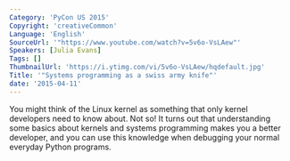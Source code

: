 ```yaml
---
Category: 'PyCon US 2015'
Copyright: 'creativeCommon'
Language: 'English'
SourceUrl: '"https://www.youtube.com/watch?v=5v6o-VsLAew"'
Speakers: [Julia Evans]
Tags: []
ThumbnailUrl: 'https://i.ytimg.com/vi/5v6o-VsLAew/hqdefault.jpg'
Title: '"Systems programming as a swiss army knife"'
date: '2015-04-11'
---
```

You might think of the Linux kernel as something that only kernel developers need to know about. Not so! It turns out that understanding some basics about kernels and systems programming makes you a better developer, and you can use this knowledge when debugging your normal everyday Python programs.

